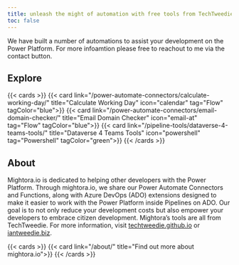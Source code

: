 ```yaml
---
title: unleash the might of automation with free tools from TechTweedie
toc: false
---
```


We have built a number of automations to assist your development on the Power Platform. For more infoamtion please free to reachout to me via the contact button. 

## Explore

{{< cards >}}
  {{< card link="/power-automate-connectors/calculate-working-day/" title="Calculate Working Day" icon="calendar" tag="Flow"  tagColor="blue">}}
  {{< card link="/power-automate-connectors/email-domain-checker/" title="Email Domain Checker" icon="email-at" tag="Flow" tagColor="blue">}}
  {{< card link="/pipeline-tools/dataverse-4-teams-tools/" title="Dataverse 4 Teams Tools" icon="powershell" tag="Powershell"  tagColor="green">}}
{{< /cards >}}
 
## About

Mightora.io is dedicated to helping other developers with the Power Platform. Through mightora.io, we share our Power Automate Connectors and Functions, along with Azure DevOps (ADO) extensions designed to make it easier to work with the Power Platform inside Pipelines on ADO. 
Our goal is to not only reduce your development costs but also empower your developers to embrace citizen development.
Mightora’s tools are all from TechTweedie. For more information, visit [techtweedie.github.io](https://techtweedie.github.io) or [iantweedie.biz](https://iantweedie.biz).


{{< cards >}}
  {{< card link="/about/" title="Find out more about mightora.io">}}
{{< /cards >}}

